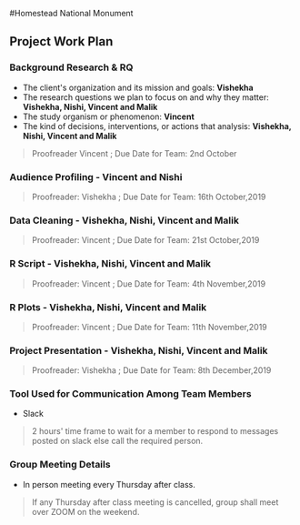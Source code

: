 #Homestead National Monument
## Project Work Plan

### Background Research & RQ
* The client's organization and its mission and goals: **Vishekha**
* The research questions we plan to focus on and why they matter: **Vishekha, Nishi, Vincent and Malik** 
* The study organism or phenomenon: **Vincent**
* The kind of decisions, interventions, or actions that analysis: **Vishekha, Nishi, Vincent and Malik** 
> Proofreader Vincent   ; Due Date for Team: 2nd October


### Audience Profiling - Vincent and Nishi 
> Proofreader: Vishekha   ; Due Date for Team: 16th October,2019

### Data Cleaning - Vishekha, Nishi, Vincent and Malik
> Proofreader: Vincent   ; Due Date for Team: 21st October,2019

### R Script - Vishekha, Nishi, Vincent and Malik
> Proofreader: Vincent   ; Due Date for Team: 4th November,2019

### R Plots - Vishekha, Nishi, Vincent and Malik
> Proofreader: Vincent   ; Due Date for Team: 11th November,2019

### Project Presentation - Vishekha, Nishi, Vincent and Malik 
> Proofreader: Vishekha   ; Due Date for Team: 8th December,2019

### Tool Used for Communication Among Team Members
* Slack
> 2 hours' time frame to wait for a member to respond to messages posted on slack else call the required person.

### Group Meeting Details
* In person meeting every Thursday after class.
>If any Thursday after class meeting is cancelled, group shall meet over ZOOM on the weekend.

